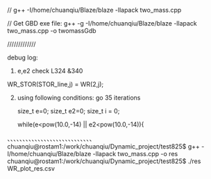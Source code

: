 // g++ -I/home/chuanqiu/Blaze/blaze -llapack two_mass.cpp 



// Get GBD exe file: g++ -g -I/home/chuanqiu/Blaze/blaze -llapack two_mass.cpp -o twomassGdb

/////////////

debug log:

1. e,e2
check L324 &340 

WR_STOR(STOR_line,j) = WR(2,j);


2.  using following conditions: go 35 iterations

    size_t e=0;
    size_t e2=0;
    size_t i = 0;
    
    while(e<pow(10.0,-14) || e2<pow(10.0,-14)){




、、、、、、、、、、、、、、、、、、、、、、、、、、、、
chuanqiu@rostam1:/work/chuanqiu/Dynamic_project/test825$ g++ -I/home/chuanqiu/Blaze/blaze -llapack two_mass.cpp -o res
chuanqiu@rostam1:/work/chuanqiu/Dynamic_project/test825$ ./res
        WR_plot_res.csv
